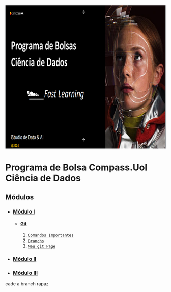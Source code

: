 <div align="center">
  <img src="Img/ImgIlustrativa.png" height=450px width=800px"/>
</div>

# Programa de Bolsa Compass.Uol Ciência de Dados

## Módulos
* ### [Módulo I](/Modulo%20I%20/)
  * #### [Git](/Modulo%20I/Parte1-Git/)
    1. [`Comandos Importantes`](/Modulo%20I/Parte1-Git/comandosGitFundamentais.md)
    2. [`Branchs`  ](/Modulo%20I/Parte1-Git/branch.md)
    3. [`Meu git Page`](https://kaladabrio2020.github.io/)

* ### [Módulo II]()
* ### [Módulo III]()

cade a branch rapaz 
